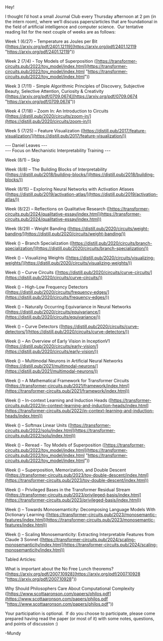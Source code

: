 Hey!  
  
I thought I’d host a small Journal Club every Thursday afternoon at 2 pm (in the intern room), where we’ll discuss papers/articles that are foundational in the field of artificial intelligence and computer science.  Our tentative reading list for the next couple of weeks are as follows:  
  
Week 1 (6/27) – Temperature as Joules per Bit ([https://arxiv.org/pdf/2401.12119](https://arxiv.org/pdf/2401.12119 "https://arxiv.org/pdf/2401.12119"))  
  
Week 2 (7/4) - Toy Models of Superposition ([https://transformer-circuits.pub/2022/toy_model/index.html](https://transformer-circuits.pub/2022/toy_model/index.html "https://transformer-circuits.pub/2022/toy_model/index.html"))  
  
Week 3 (7/11) - Simple Algorithmic Principles of Discovery, Subjective Beauty, Selective Attention, Curiosity & Creativity ([https://arxiv.org/pdf/0709.0674](https://arxiv.org/pdf/0709.0674 "https://arxiv.org/pdf/0709.0674"))  
  
Week 4 (7/18) – Zoom In: An Introduction to Circuits ([https://distill.pub/2020/circuits/zoom-in/](https://distill.pub/2020/circuits/zoom-in/))  
  
Week 5 (7/25) – Feature Visualization ([https://distill.pub/2017/feature-visualization/](https://distill.pub/2017/feature-visualization/))  
  
--- Daniel Leaves ---  
--- Focus on Mechanistic Interpretability Training ---  
  
Week (8/1) – Skip  
  
Week (8/8) – The Building Blocks of Interpretability ([https://distill.pub/2018/building-blocks/](https://distill.pub/2018/building-blocks/))  
  
Week (8/15) – Exploring Neural Networks with Activation Atlases ([https://distill.pub/2019/activation-atlas/](https://distill.pub/2019/activation-atlas/))  
  
Week (8/22) – Reflections on Qualitative Research ([https://transformer-circuits.pub/2024/qualitative-essay/index.html](https://transformer-circuits.pub/2024/qualitative-essay/index.html))  
  
Week (8/29) – Weight Banding ([https://distill.pub/2020/circuits/weight-banding/](https://distill.pub/2020/circuits/weight-banding/))  
  
Week () – Branch Specialization ([https://distill.pub/2020/circuits/branch-specialization/](https://distill.pub/2020/circuits/branch-specialization/))  
  
Week () – Visualizing Weights ([https://distill.pub/2020/circuits/visualizing-weights/](https://distill.pub/2020/circuits/visualizing-weights/))  
  
Week () – Curve Circuits ([https://distill.pub/2020/circuits/curve-circuits/](https://distill.pub/2020/circuits/curve-circuits/))  
  
Week () – High-Low Frequency Detectors ([https://distill.pub/2020/circuits/frequency-edges/](https://distill.pub/2020/circuits/frequency-edges/))  
  
Week () – Naturally Occurring Equivariance in Neural Networks ([https://distill.pub/2020/circuits/equivariance/](https://distill.pub/2020/circuits/equivariance/))  
  
Week () – Curve Detectors ([https://distill.pub/2020/circuits/curve-detectors/](https://distill.pub/2020/circuits/curve-detectors/))  
  
Week () – An Overview of Early Vision in InceptionV1 ([https://distill.pub/2020/circuits/early-vision/](https://distill.pub/2020/circuits/early-vision/))  
  
Week () – Multimodal Neurons in Artificial Neural Networks ([https://distill.pub/2021/multimodal-neurons/](https://distill.pub/2021/multimodal-neurons/))  
  
Week () – A Mathematical Framework for Transformer Circuits ([https://transformer-circuits.pub/2021/framework/index.html](https://transformer-circuits.pub/2021/framework/index.html))  
  
Week () – In-context Learning and Induction Heads ([https://transformer-circuits.pub/2022/in-context-learning-and-induction-heads/index.html](https://transformer-circuits.pub/2022/in-context-learning-and-induction-heads/index.html))  
  
Week () – Softmax Linear Units ([https://transformer-circuits.pub/2022/solu/index.html](https://transformer-circuits.pub/2022/solu/index.html))  
  
Week () – Reread - Toy Models of Superposition ([https://transformer-circuits.pub/2022/toy_model/index.html](https://transformer-circuits.pub/2022/toy_model/index.html "https://transformer-circuits.pub/2022/toy_model/index.html"))  
  
Week () – Superposition, Memorization, and Double Descent ([https://transformer-circuits.pub/2023/toy-double-descent/index.html](https://transformer-circuits.pub/2023/toy-double-descent/index.html))  
  
Week () – Privileged Bases in the Transformer Residual Stream ([https://transformer-circuits.pub/2023/privileged-basis/index.html](https://transformer-circuits.pub/2023/privileged-basis/index.html))  
  
Week () – Towards Monosemanticity: Decomposing Language Models With Dictionary Learning ([https://transformer-circuits.pub/2023/monosemantic-features/index.html](https://transformer-circuits.pub/2023/monosemantic-features/index.html))  
  
Week () – Scaling Monosemanticity: Extracting Interpretable Features from Claude 3 Sonnet ([https://transformer-circuits.pub/2024/scaling-monosemanticity/index.html](https://transformer-circuits.pub/2024/scaling-monosemanticity/index.html))  
  
Tabled Articles:  
  
What is important about the No Free Lunch theorems? ([https://arxiv.org/pdf/2007.10928](https://arxiv.org/pdf/2007.10928 "https://arxiv.org/pdf/2007.10928"))  
  
Why Should Philosophers Care About Computational Complexity ([https://www.scottaaronson.com/papers/philos.pdf](https://www.scottaaronson.com/papers/philos.pdf "https://www.scottaaronson.com/papers/philos.pdf"))  
  
Your participation is optional.  If do you choose to participate, please come prepared having read the paper (or most of it) with some notes, questions, and points of discussion :)  
  
-Mundy